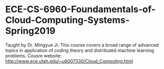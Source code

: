 # ECE-CS-6960-Foundamentals-of-Cloud-Computing-Systems-Spring2019
Taught by Dr. Mingyue Ji.
This course covers a broad range of advanced topics in application of coding theory and distributed machine learning problems.
Cousre website: http://www.ece.utah.edu/~u6007330/Cloud_Computing.html
